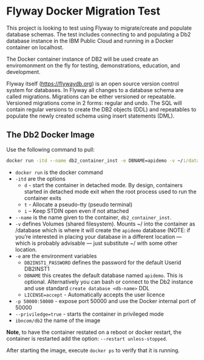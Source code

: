 # Flyway Docker Migration Test

This project is looking to test using Flyway to migrate/create and populate database schemas.  The test includes connecting to and populating a Db2 database instance in the IBM Public Cloud and running in a Docker container on localhost.

The Docker container instance of DB2 will be used create an enviromonment on the fly for testing, demonstrations, education, and development.

Flyway itself (https://flywaydb.org) is an open source version control system for databases.  In Flyway all changes to a database schema are called migrations. Migrations can be either versioned or repeatable. Versioned migrations come in 2 forms: regular and undo.  The SQL will contain regular versions to create the DB2 objects (DDL) and repeatables to populate the newly created schema using insert statements (DML).

## The Db2 Docker Image
Use the following command to pull:

```cmd
docker run -itd --name db2_container_inst -e DBNAME=apidemo -v ~/:/database -e DB2INST1_PASSWORD=mY%tEst%pAsSwOrD -e LICENSE=accept -p 50000:50000 --privileged=true ibmcom/db2
```

- `docker run` is the docker command
- `-itd` are the options
    - `d` - start the container in detached mode. By design, containers started in detached mode exit when the root process used to run the container exits
    - `t` - Allocate a pseudo-tty (pseudo terminal)
    - `i` – Keep STDIN open even if not attached
- `--name` is the name given to the container, `db2_container_inst`.
- `-v` defines Volumes (shared filesystem).  Mounts ~/ into the container as /database which is where it will create the `apidemo` database (NOTE: if you’re interested in placing your database in a different location — which is probably advisable — just substitute ~/ with some other location.
- `-e` are the environment variables
    - `DB2INST1_PASSWORD` defines the password for the default Userid DB2INST1
    - `DBNAME` this creates the default database named `apidemo`.  This is optional.  Alternatively you can bash or connect to the Db2 instance and use standard `create database <db-name>` DDL
    - `LICENSE=accept` - Automatically accepts the user licence 
- `-p 50000:50000` - expose port 50000 and use the Docker internal port of 50000
- `--priviledge=true` - starts the container in privileged mode
- `ibncom/db2` the name of the image

**Note**, to have the container restated on a reboot or docker restart, the container is restarted add the option: `--restart unless-stopped`.

After starting the image, execute `docker ps` to verify that it is running.

